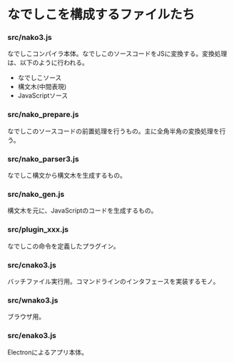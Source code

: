 # なでしこを構成するファイルたち

### src/nako3.js

なでしこコンパイラ本体。なでしこのソースコードをJSに変換する。変換処理は、以下のように行われる。

 - なでしこソース
 - 構文木(中間表現)
 - JavaScriptソース


### src/nako_prepare.js

なでしこのソースコードの前置処理を行うもの。主に全角半角の変換処理を行う。

### src/nako_parser3.js

なでしこ構文から構文木を生成するもの。

### src/nako_gen.js

構文木を元に、JavaScriptのコードを生成するもの。

### src/plugin_xxx.js

なでしこの命令を定義したプラグイン。


### src/cnako3.js

バッチファイル実行用。コマンドラインのインタフェースを実装するモノ。

### src/wnako3.js

ブラウザ用。

### src/enako3.js

Electronによるアプリ本体。
